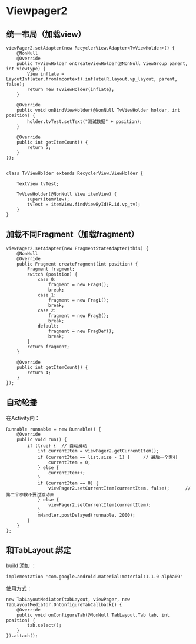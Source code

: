 # Viewpager2

## 统一布局（加载view）

    viewPager2.setAdapter(new RecyclerView.Adapter<TvViewHolder>() {
        @NonNull
        @Override
        public TvViewHolder onCreateViewHolder(@NonNull ViewGroup parent, int viewType) {
            View inflate = LayoutInflater.from(mcontext).inflate(R.layout.vp_layout, parent, false);
            return new TvViewHolder(inflate);
        }

        @Override
        public void onBindViewHolder(@NonNull TvViewHolder holder, int position) {
            holder.tvTest.setText("测试数据" + position);
        }

        @Override
        public int getItemCount() {
            return 5;
        }
    });


	class TvViewHolder extends RecyclerView.ViewHolder {
	
	    TextView tvTest;

	    TvViewHolder(@NonNull View itemView) {
	        super(itemView);
	        tvTest = itemView.findViewById(R.id.vp_tv);
	    }
	}

## 加载不同Fragment（加载fragment）
	
	viewPager2.setAdapter(new FragmentStateAdapter(this) {
	    @NonNull
	    @Override
	    public Fragment createFragment(int position) {
	        Fragment fragment;
	        switch (position) {
	            case 0:
	                fragment = new Frag0();
	                break;
	            case 1:
	                fragment = new Frag1();
	                break;
	            case 2:
	                fragment = new Frag2();
	                break;
	            default:
	                fragment = new FragDef();
	                break;
	        }
	        return fragment;
	    }
	
	    @Override
	    public int getItemCount() {
	        return 4;
	    }
	});

## 自动轮播

在Activity内：

    Runnable runnable = new Runnable() {
        @Override
        public void run() {
            if (true) {  // 自动滑动
                int currentItem = viewPager2.getCurrentItem();
                if (currentItem == list.size - 1) {		// 最后一个索引
                    currentItem = 0;
                } else {
                    currentItem++;
                }
                if (currentItem == 0) {
                    viewPager2.setCurrentItem(currentItem, false);		// 第二个参数不要过渡动画
                } else {
                    viewPager2.setCurrentItem(currentItem);
                }
                mHandler.postDelayed(runnable, 2000);
            }
        }
    };

## 和TabLayout 绑定

build 添加 ：

    implementation 'com.google.android.material:material:1.1.0-alpha09'

使用方式：

    new TabLayoutMediator(tabLayout, viewPager, new TabLayoutMediator.OnConfigureTabCallback() {
        @Override
        public void onConfigureTab(@NonNull TabLayout.Tab tab, int position) {
            tab.select();
        }
    }).attach();


